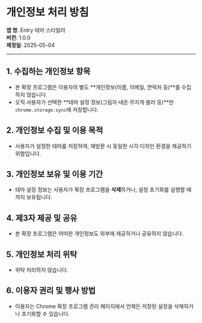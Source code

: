 # 개인정보 처리 방침

**앱 명**: Entry 테마 스타일러  
**버전**: 1.0.0  
**제정일**: 2025-05-04  

---

## 1. 수집하는 개인정보 항목
- 본 확장 프로그램은 이용자의 별도 **개인정보(이름, 이메일, 연락처 등)**를 수집하지 않습니다.  
- 오직 사용자가 선택한 **테마 설정 정보(그림자·네온·무지개·블러 등)**만 `chrome.storage.sync`에 저장합니다.

## 2. 개인정보 수집 및 이용 목적
- 사용자가 설정한 테마를 저장하여, 재방문 시 동일한 시각·디자인 환경을 제공하기 위함입니다.

## 3. 개인정보 보유 및 이용 기간
- 테마 설정 정보는 사용자가 확장 프로그램을 **삭제**하거나, 설정 초기화를 실행할 때까지 보유됩니다.

## 4. 제3자 제공 및 공유
- 본 확장 프로그램은 어떠한 개인정보도 외부에 제공하거나 공유하지 않습니다.

## 5. 개인정보 처리 위탁
- 위탁 처리하지 않습니다.

## 6. 이용자 권리 및 행사 방법
- 이용자는 Chrome 확장 프로그램 관리 페이지에서 언제든 저장된 설정을 삭제하거나 초기화할 수 있습니다.
